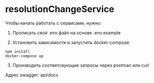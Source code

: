 # resolutionChangeService
Чтобы начать работать с сервисами, нужно:

1. Прописать свой .env файл на основе .env.example

2. Установить зависимости и запустить docker-compose:

```
npm install
docker-compose up
```

3. Производить соответсвующие запросы через postman или curl

Адрес swagger: api/docs

